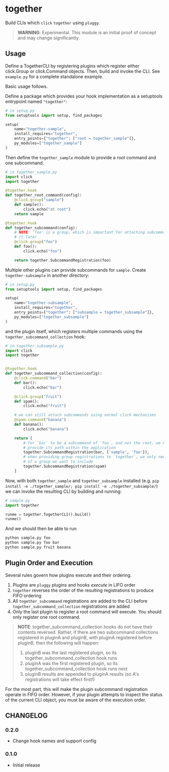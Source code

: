 # together

Build CLIs which `click` `together` using `pluggy`.

> **WARNING**: Experimental. This module is an initial proof of concept and
> may change significantly.

## Usage

Define a TogetherCLI by registering plugins which register either click.Group
or click.Command objects. Then, build and invoke the CLI. See `example.py` for
a complete standalone example.

Basic usage follows.

Define a package which provides your hook implementation as a setuptools
entrypoint named `"together"`:

```python
# in setup.py
from setuptools import setup, find_packages

setup(
    name="together-sample",
    install_requires="together",
    entry_points={"together": ["root = together_sample"]},
    py_modules=["together_sample"]
)
```

Then define the `together_sample` module to provide a root command and one
subcommand.

```python
# in together_sample.py
import click
import together

@together.hook
def together_root_command(config):
    @click.group("sample")
    def sample():
        click.echo("at root")
    return sample

@together.hook
def together_subcommand(config):
    # NOTE: 'foo' is a group, which is important for attaching subcommands to
    # it later
    @click.group("foo")
    def foo():
        click.echo("foo")

    return together.SubcommandRegistration(foo)
```

Multiple other plugins can provide subcommands for `sample`. Create
`together-subsample` in another directory:

```python
# in setup.py
from setuptools import setup, find_packages

setup(
    name="together-subsample",
    install_requires="together",
    entry_points={"together": ["subsample = together_subsample"]},
    py_modules=["together_subsample"]
)
```

and the plugin itself, which registers multiple commands using the
`together_subcommand_collection` hook:

```python
# in together_subsample.py
import click
import together


@together.hook
def together_subcommand_collection(config):
    @click.command("bar")
    def bar():
        click.echo("bar")

    @click.group("fruit")
    def spam():
        click.echo("fruit")

    # we can still attach subcommands using normal click mechanisms
    @spam.command("banana")
    def banana():
        click.echo("banana")

    return [
        # for `bar` to be a subcommand of `foo`, and not the root, we must
        # provide its path within the application
        together.SubcommandRegistration(bar, ['sample', 'foo']),
        # when providing group registrations to `together`, we only need to provide the root
        # of a group we want to include
        together.SubcommandRegistration(spam)
    ]
```

Now, with both `together_sample` and `together_subsample` installed
(e.g. `pip install -e ./together_sample/; pip install -e ./together_subsample/`)
we can invoke the resulting CLI by building and running:

```python
# sample.py
import together

runme = together.TogetherCLI().build()
runme()
```

And we should then be able to run

```bash
python sample.py foo
python sample.py foo bar
python sample.py fruit banana
```

## Plugin Order and Execution

Several rules govern how plugins execute and their ordering.

1. Plugins are `pluggy` plugins and hooks _execute_ in LIFO order
2. `together` reverses the order of the resulting registrations to produce FIFO ordering
3. All `together_subcommand` registrations are added to the CLI before
   `together_subcommand_collection` registrations are added
4. Only the last plugin to register a root command will execute. You should
   only register one root command.

> **NOTE**: together_subcommand_collection hooks do not have their contents
> reversed. Rather, if there are two subcommand collections registered in
> pluginA and pluginB, with pluginA registered before pluginB, then the
> following will happen:
> 1. pluginB was the last registered plugin, so its
>    together_subcommand_collection hook runs
> 2. pluginA was the first registered plugin, so its
>    together_subcommand_collection hook runs next
> 3. pluginB results are appended to pluginA results (so A's registrations will
>    take effect first!)

For the most part, this will make the plugin subcommand registration operate in
FIFO order. However, if your plugin attempts to inspect the status of the
current CLI object, you must be aware of the execution order.

## CHANGELOG

### 0.2.0

* Change hook names and support config

### 0.1.0

* Initial release
